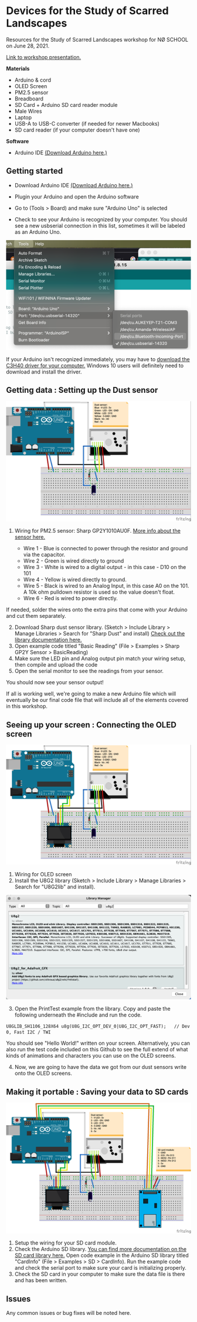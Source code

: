# Devices for the Study of Scarred Landscapes
Resources for the Study of Scarred Landscapes workshop for NØ SCHOOL on June 28, 2021.

[Link to workshop presentation.](https://docs.google.com/presentation/d/1cTWqstJ5dMBbrx4FjO5AvwVebNW-ub3vGkTKbLXm1rg/edit?usp=sharing)

**Materials**

* Arduino & cord
* OLED Screen
* PM2.5 sensor
* Breadboard
* SD Card + Arduino SD card reader module
* Male Wires
* Laptop
* USB-A to USB-C converter (if needed for newer Macbooks)
* SD card reader (if your computer doesn't have one)

**Software**

* Arduino IDE [(Download Arduino here.)](https://www.arduino.cc/en/software)

## Getting started

* Download Arduino IDE [(Download Arduino here.)](https://www.arduino.cc/en/software)

* Plugin your Arduino and open the Arduino software

* Go to (Tools > Board) and make sure "Arduino Uno" is selected

* Check to see your Arduino is recognized by your computer.  You should see a new usbserial connection in this list, sometimes it will be labeled as an Arduino Uno.

![Image of selecting the correct serial](https://github.com/amandamarielewis/scarred-landscapes-workshop/blob/main/images/selectarduino.png)

If your Arduino isn't recognized immediately, you may have to [download the C3H40 driver for your computer.](https://sparks.gogo.co.nz/ch340.html)  Windows 10 users will definitely need to download and install the driver.

## Getting data : Setting up the Dust sensor

![Image of Dust sensor setup](https://github.com/amandamarielewis/scarred-landscapes-workshop/blob/main/images/ASSL_workshop_dustonly_bb.jpg)


1. Wiring for PM2.5 sensor: Sharp GP2Y1010AU0F. [More info about the sensor here.](https://www.mouser.com/catalog/additional/Sharp_Microelectronics_Application_Guide_for_Sharp_GP2Y1026AU0F_Dust_Sensor.pdf)

    * Wire 1 - Blue is connected to power through the resistor and ground via the capacitor.
    * Wire 2 - Green is wired directly to ground
    * Wire 3 - White is wired to a digital output - in this case - D10 on the 101
    * Wire 4 - Yellow is wired directly to ground. 
    * Wire 5 - Black is wired to an Analog Input, in this case A0 on the 101. A 10k ohm pulldown resistor is used so the value doesn't float.
    * Wire 6 - Red is wired to power directly.

If needed, solder the wires onto the extra pins that come with your Arduino and cut them separately.  

2. Download Sharp dust sensor library. (Sketch > Include Library > Manage Libraries > Search for "Sharp Dust" and install) [Check out the library documentation here.](https://github.com/luciansabo/GP2YDustSensor)
3. Open example code titled "Basic Reading" (File > Examples > Sharp GP2Y Sensor > BasicReading)
4. Make sure the LED pin and Analog output pin match your wiring setup, then compile and upload the code
5. Open the serial monitor to see the readings from your sensor.

You should now see your sensor output! 

If all is working well, we're going to make a new Arduino file which will eventually be our final code file that will include all of the elements covered in this workshop.


## Seeing up your screen : Connecting the OLED screen

![Image of Dust sensor and OLED setup](https://github.com/amandamarielewis/scarred-landscapes-workshop/blob/main/images/ASSL_workshop_dustoled_bb.jpg)


1. Wiring for OLED screen
2. Install the U8G2 library (Sketch > Include Library > Manage Libraries > Search for "U8G2lib" and install).

![Image of U8G2 library](https://github.com/amandamarielewis/scarred-landscapes-workshop/blob/main/images/OLEDArduinoLibrary.png)

3. Open the PrintTest example from the library. Copy and paste the following underneath the #include and run the code.

```
U8GLIB_SH1106_128X64 u8g(U8G_I2C_OPT_DEV_0|U8G_I2C_OPT_FAST);	// Dev 0, Fast I2C / TWI
```
You should see "Hello World!" written on your screen.
Alternatively, you can also run the test code included on this Github to see the full extend of what kinds of animations and characters you can use on the OLED screens.

4. Now, we are going to have the data we got from our dust sensors write onto the OLED screens.


## Making it portable : Saving your data to SD cards

![Image of Dust sensor, OLED, SD card setup](https://github.com/amandamarielewis/scarred-landscapes-workshop/blob/main/images/ASSL_workshop_complete_bb.png)

1. Setup the wiring for your SD card module.
2. Check the Arduino SD library. [You can find more documentation on the SD card library here.](https://www.arduino.cc/en/reference/SD)  Open code example in the Arduino SD library titled "CardInfo" (File > Examples > SD > CardInfo).  Run the example code and check the serial port to make sure your card is initializing properly.
3. Check the SD card in your computer to make sure the data file is there and has been written. 

## Issues

Any common issues or bug fixes will be noted here.